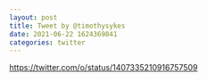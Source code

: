 ```yaml
--- 
layout: post 
title: Tweet by @timothysykes 
date: 2021-06-22 1624369841 
categories: twitter 
--- 
```

https://twitter.com/o/status/1407335210916757509